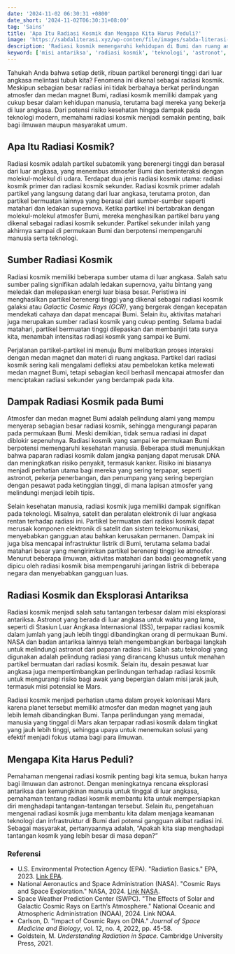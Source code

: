 ```yaml
---
date: '2024-11-02 06:30:31 +0800'
date_short: '2024-11-02T06:30:31+08:00'
tag: 'Sains'
title: 'Apa Itu Radiasi Kosmik dan Mengapa Kita Harus Peduli?'
image: 'https://sabdaliterasi.xyz/wp-conten/file/images/sabda-literasi-apa-itu-radiasi-kosmik-dan-mengapa-kita-harus-peduli.jpg'
description: 'Radiasi kosmik memengaruhi kehidupan di Bumi dan ruang angkasa. Temukan apa itu radiasi kosmik dan dampaknya pada manusia dan teknologi.'
keyword: ['misi antariksa', 'radiasi kosmik', 'teknologi', 'astronot', 'pelindung radiasi', 'nasa']
---
```

<p>Tahukah Anda bahwa setiap detik, ribuan partikel berenergi tinggi dari luar angkasa melintasi tubuh kita? Fenomena ini dikenal sebagai radiasi kosmik. Meskipun sebagian besar radiasi ini tidak berbahaya berkat perlindungan atmosfer dan medan magnet Bumi, radiasi kosmik memiliki dampak yang cukup besar dalam kehidupan manusia, terutama bagi mereka yang bekerja di luar angkasa. Dari potensi risiko kesehatan hingga dampak pada teknologi modern, memahami radiasi kosmik menjadi semakin penting, baik bagi ilmuwan maupun masyarakat umum.</p><h2>Apa Itu Radiasi Kosmik?</h2><p>Radiasi kosmik adalah partikel subatomik yang berenergi tinggi dan berasal dari luar angkasa, yang menembus atmosfer Bumi dan berinteraksi dengan molekul-molekul di udara. Terdapat dua jenis radiasi kosmik utama: radiasi kosmik primer dan radiasi kosmik sekunder. Radiasi kosmik primer adalah partikel yang langsung datang dari luar angkasa, terutama proton, dan partikel bermuatan lainnya yang berasal dari sumber-sumber seperti matahari dan ledakan supernova. Ketika partikel ini bertabrakan dengan molekul-molekul atmosfer Bumi, mereka menghasilkan partikel baru yang dikenal sebagai radiasi kosmik sekunder. Partikel sekunder inilah yang akhirnya sampai di permukaan Bumi dan berpotensi mempengaruhi manusia serta teknologi.</p><h2>Sumber Radiasi Kosmik</h2><p>Radiasi kosmik memiliki beberapa sumber utama di luar angkasa. Salah satu sumber paling signifikan adalah ledakan supernova, yaitu bintang yang meledak dan melepaskan energi luar biasa besar. Peristiwa ini menghasilkan partikel berenergi tinggi yang dikenal sebagai radiasi kosmik galaksi atau <em>Galactic Cosmic Rays (GCR)</em>, yang bergerak dengan kecepatan mendekati cahaya dan dapat mencapai Bumi. Selain itu, aktivitas matahari juga merupakan sumber radiasi kosmik yang cukup penting. Selama badai matahari, partikel bermuatan tinggi dilepaskan dan membanjiri tata surya kita, menambah intensitas radiasi kosmik yang sampai ke Bumi.</p><p>Perjalanan partikel-partikel ini menuju Bumi melibatkan proses interaksi dengan medan magnet dan materi di ruang angkasa. Partikel dari radiasi kosmik sering kali mengalami defleksi atau pembelokan ketika melewati medan magnet Bumi, tetapi sebagian kecil berhasil mencapai atmosfer dan menciptakan radiasi sekunder yang berdampak pada kita.</p><h2>Dampak Radiasi Kosmik pada Bumi</h2><p>Atmosfer dan medan magnet Bumi adalah pelindung alami yang mampu menyerap sebagian besar radiasi kosmik, sehingga mengurangi paparan pada permukaan Bumi. Meski demikian, tidak semua radiasi ini dapat diblokir sepenuhnya. Radiasi kosmik yang sampai ke permukaan Bumi berpotensi memengaruhi kesehatan manusia. Beberapa studi menunjukkan bahwa paparan radiasi kosmik dalam jangka panjang dapat merusak DNA dan meningkatkan risiko penyakit, termasuk kanker. Risiko ini biasanya menjadi perhatian utama bagi mereka yang sering terpapar, seperti astronot, pekerja penerbangan, dan penumpang yang sering bepergian dengan pesawat pada ketinggian tinggi, di mana lapisan atmosfer yang melindungi menjadi lebih tipis.</p><p>Selain kesehatan manusia, radiasi kosmik juga memiliki dampak signifikan pada teknologi. Misalnya, satelit dan peralatan elektronik di luar angkasa rentan terhadap radiasi ini. Partikel bermuatan dari radiasi kosmik dapat merusak komponen elektronik di satelit dan sistem telekomunikasi, menyebabkan gangguan atau bahkan kerusakan permanen. Dampak ini juga bisa mencapai infrastruktur listrik di Bumi, terutama selama badai matahari besar yang mengirimkan partikel berenergi tinggi ke atmosfer. Menurut beberapa ilmuwan, aktivitas matahari dan badai geomagnetik yang dipicu oleh radiasi kosmik bisa mempengaruhi jaringan listrik di beberapa negara dan menyebabkan gangguan luas.</p><h2>Radiasi Kosmik dan Eksplorasi Antariksa</h2><p>Radiasi kosmik menjadi salah satu tantangan terbesar dalam misi eksplorasi antariksa. Astronot yang berada di luar angkasa untuk waktu yang lama, seperti di Stasiun Luar Angkasa Internasional (ISS), terpapar radiasi kosmik dalam jumlah yang jauh lebih tinggi dibandingkan orang di permukaan Bumi. NASA dan badan antariksa lainnya telah mengembangkan berbagai langkah untuk melindungi astronot dari paparan radiasi ini. Salah satu teknologi yang digunakan adalah pelindung radiasi yang dirancang khusus untuk menahan partikel bermuatan dari radiasi kosmik. Selain itu, desain pesawat luar angkasa juga mempertimbangkan perlindungan terhadap radiasi kosmik untuk mengurangi risiko bagi awak yang bepergian dalam misi jarak jauh, termasuk misi potensial ke Mars.</p><p>Radiasi kosmik menjadi perhatian utama dalam proyek kolonisasi Mars karena planet tersebut memiliki atmosfer dan medan magnet yang jauh lebih lemah dibandingkan Bumi. Tanpa perlindungan yang memadai, manusia yang tinggal di Mars akan terpapar radiasi kosmik dalam tingkat yang jauh lebih tinggi, sehingga upaya untuk menemukan solusi yang efektif menjadi fokus utama bagi para ilmuwan.</p><h2>Mengapa Kita Harus Peduli?</h2><p>Pemahaman mengenai radiasi kosmik penting bagi kita semua, bukan hanya bagi ilmuwan dan astronot. Dengan meningkatnya rencana eksplorasi antariksa dan kemungkinan manusia untuk tinggal di luar angkasa, pemahaman tentang radiasi kosmik membantu kita untuk mempersiapkan diri menghadapi tantangan-tantangan tersebut. Selain itu, pengetahuan mengenai radiasi kosmik juga membantu kita dalam menjaga keamanan teknologi dan infrastruktur di Bumi dari potensi gangguan akibat radiasi ini. Sebagai masyarakat, pertanyaannya adalah, “Apakah kita siap menghadapi tantangan kosmik yang lebih besar di masa depan?”</p><h3><strong>Referensi</strong></h3><ul><li>U.S. Environmental Protection Agency (EPA). "Radiation Basics." EPA, 2023. <a href="https://www.epa.gov/radiation/radiation-basics" target="_blank" rel="nofollow noopener noreferrer">Link EPA</a>.</li><li>National Aeronautics and Space Administration (NASA). "Cosmic Rays and Space Exploration." NASA, 2024. <a href="https://www.nasa.gov/cosmic-rays" target="_blank" rel="nofollow noopener noreferrer">Link NASA</a>.</li><li>Space Weather Prediction Center (SWPC). "The Effects of Solar and Galactic Cosmic Rays on Earth’s Atmosphere." National Oceanic and Atmospheric Administration (NOAA), 2024. Link NOAA.</li><li>Carlson, D. "Impact of Cosmic Rays on DNA." <em>Journal of Space Medicine and Biology</em>, vol. 12, no. 4, 2022, pp. 45-58.</li><li>Goldstein, M. <em>Understanding Radiation in Space</em>. Cambridge University Press, 2021.</li></ul>

